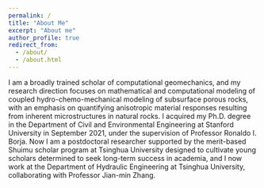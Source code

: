 ```yaml
---
permalink: /
title: "About Me"
excerpt: "About me"
author_profile: true
redirect_from: 
  - /about/
  - /about.html
---
```


I am a broadly trained scholar of computational geomechanics, and my research direction focuses on mathematical and computational modeling of coupled hydro-chemo-mechanical modeling of subsurface porous rocks, with an emphasis on quantifying anisotropic material responses resulting from inherent microstructures in natural rocks. I acquired my Ph.D. degree in the Department of Civil and Environmental Engineering at Stanford University in September 2021, under the supervision of Professor Ronaldo I. Borja. Now I am a postdoctoral researcher supported by the merit-based Shuimu scholar program at Tsinghua University designed to cultivate young scholars determined to seek long-term success in academia, and I now work at the Department of Hydraulic Engineering at Tsinghua University, collaborating with Professor Jian-min Zhang.


